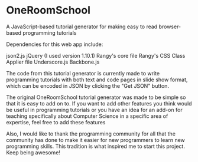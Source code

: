 OneRoomSchool
=============

A JavaScript-based tutorial generator for making easy to read browser-based programming tutorials

Dependencies for this web app include:

json2.js
jQuery (I used version 1.10.1)
Rangy's core file
Rangy's CSS Class Applier file
Underscore.js
Backbone.js

The code from this tutorial generator is currently made to write programming tutorials with both
text and code pages in slide show format, which can be encoded in JSON by clicking the "Get JSON"
button.

The original OneRoomSchool tutorial generator was made to be simple so that it is easy to add on to.
If you want to add other features you think would be useful in programming tutorials or you have an
idea for an add-on for teaching specifically about Computer Science in a specific area of expertise,
feel free to add these features

Also, I would like to thank the programming community for all that the community has done to make it
easier for new programmers to learn new programming skills.  This tradition is what inspired me to
start this project.  Keep being awesome!

